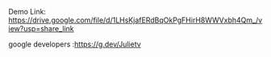 Demo Link: https://drive.google.com/file/d/1LHsKjafERdBqOkPgFHirH8WWVxbh4Qm_/view?usp=share_link


google developers :https://g.dev/Julietv
